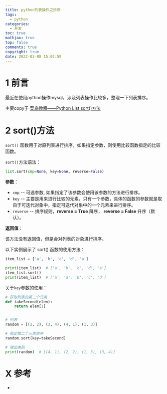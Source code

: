 ```yaml
---
title: python列表操作之排序
tags:
  - python
categories:
  - 开发
toc: true
mathjax: true
top: false
comments: true
copyright: true
date: 2022-03-08 15:02:59
---
```


# 1 前言

最近在使用python操作mysql，涉及列表操作比较多，整理一下列表排序。

主要copy于 [菜鸟教程——Python List sort()方法](https://www.runoob.com/python/att-list-sort.html)

# 2 sort()方法

`sort()` 函数用于对原列表进行排序，如果指定参数，则使用比较函数指定的比较函数。

`sort()`方法语法：

```python
list.sort(cmp=None, key=None, reverse=False)
```

**参数**：

- `cmp` -- 可选参数, 如果指定了该参数会使用该参数的方法进行排序。
- `key` -- 主要是用来进行比较的元素，只有一个参数，具体的函数的参数就是取自于可迭代对象中，指定可迭代对象中的一个元素来进行排序。
- `reverse` -- 排序规则，**reverse = True** 降序， **reverse = False** 升序（默认）。

**返回值**：

该方法没有返回值，但是会对列表的对象进行排序。

以下实例展示了 sort() 函数的使用方法：

```python
item_list = ['a', 'b', 'c', 'd', 'a']

print(item_list)  # ['a', 'b', 'c', 'd', 'a']
item_list.sort()
print(item_list)  # ['a', 'a', 'b', 'c', 'd']
```

关于`key`参数的使用：

```python
# 获取列表的第二个元素
def takeSecond(elem):
    return elem[1]


# 列表
random = [(2, 2), (3, 4), (4, 1), (1, 3)]

# 指定第二个元素排序
random.sort(key=takeSecond)

# 输出类别
print(random)  # [(4, 1), (2, 2), (1, 3), (3, 4)]
```

# X 参考

* 

